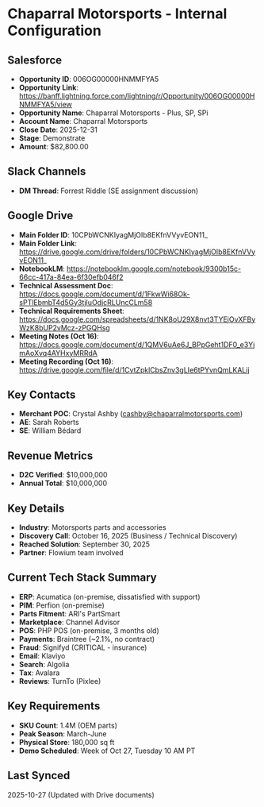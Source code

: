 # Chaparral Motorsports - Internal Configuration

## Salesforce
- **Opportunity ID**: 006OG00000HNMMFYA5
- **Opportunity Link**: https://banff.lightning.force.com/lightning/r/Opportunity/006OG00000HNMMFYA5/view
- **Opportunity Name**: Chaparral Motorsports - Plus, SP, SPi
- **Account Name**: Chaparral Motorsports
- **Close Date**: 2025-12-31
- **Stage**: Demonstrate
- **Amount**: $82,800.00

## Slack Channels
- **DM Thread**: Forrest Riddle (SE assignment discussion)

## Google Drive
- **Main Folder ID**: 10CPbWCNKIyagMjOIb8EKfnVVyvEON11_
- **Main Folder Link**: https://drive.google.com/drive/folders/10CPbWCNKIyagMjOIb8EKfnVVyvEON11_
- **NotebookLM**: https://notebooklm.google.com/notebook/9300b15c-66cc-417a-84ea-6f30efb046f2
- **Technical Assessment Doc**: https://docs.google.com/document/d/1FkwWi68Ok-sPTlEbmbT4d5Gy3tjIuOdjcRLUncCLm58
- **Technical Requirements Sheet**: https://docs.google.com/spreadsheets/d/1NK8oU29X8nvt3TYEjOvXFByWzK8bUP2vMcz-zPGQHsg
- **Meeting Notes (Oct 16)**: https://docs.google.com/document/d/1QMV6uAe6J_BPpGeht1DF0_e3YjmAoXvq4AYHxyMRRdA
- **Meeting Recording (Oct 16)**: https://drive.google.com/file/d/1CvtZpklCbsZnv3gLIe6tPYvnQmLKALij

## Key Contacts
- **Merchant POC**: Crystal Ashby (cashby@chaparralmotorsports.com)
- **AE**: Sarah Roberts
- **SE**: William Bédard

## Revenue Metrics
- **D2C Verified**: $10,000,000
- **Annual Total**: $10,000,000

## Key Details
- **Industry**: Motorsports parts and accessories
- **Discovery Call**: October 16, 2025 (Business / Technical Discovery)
- **Reached Solution**: September 30, 2025
- **Partner**: Flowium team involved

## Current Tech Stack Summary
- **ERP**: Acumatica (on-premise, dissatisfied with support)
- **PIM**: Perfion (on-premise)
- **Parts Fitment**: ARI's PartSmart
- **Marketplace**: Channel Advisor
- **POS**: PHP POS (on-premise, 3 months old)
- **Payments**: Braintree (~2.1%, no contract)
- **Fraud**: Signifyd (CRITICAL - insurance)
- **Email**: Klaviyo
- **Search**: Algolia
- **Tax**: Avalara
- **Reviews**: TurnTo (Pixlee)

## Key Requirements
- **SKU Count**: 1.4M (OEM parts)
- **Peak Season**: March-June
- **Physical Store**: 180,000 sq ft
- **Demo Scheduled**: Week of Oct 27, Tuesday 10 AM PT

## Last Synced
2025-10-27 (Updated with Drive documents)



